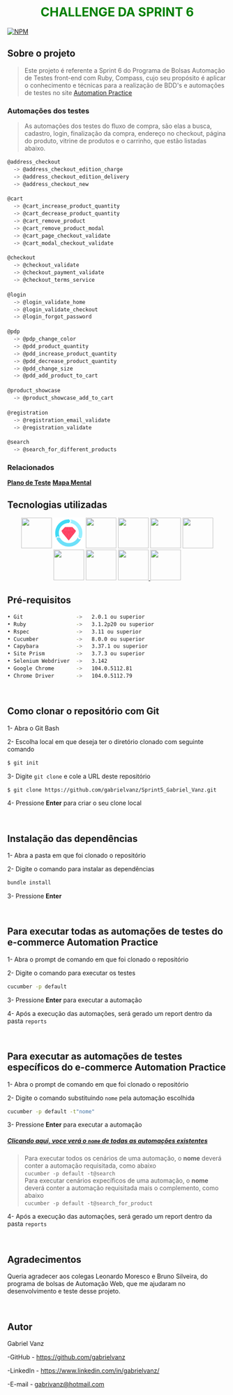 <h1 align="center" style="color: green">CHALLENGE DA SPRINT 6</h1>

[![NPM](https://img.shields.io/npm/l/react)](https://github.com/gabrielvanz/RealityStone_Gabriel_Compass/blob/develop/LICENSE)

<h2>Sobre o projeto</h2>

> Este projeto é referente a Sprint 6 do Programa de Bolsas Automação de Testes front-end com Ruby, Compass, cujo seu propósito é aplicar o conhecimento e técnicas para a realização de BDD's e automações de testes no site <a href="http://automationpractice.com/">Automation Practice</a>

<h3 name="topo">Automações dos testes</h3>

>As automações dos testes do fluxo de compra, são elas a busca, cadastro, login, finalização da compra, endereço no checkout, página do produto, vitrine de produtos e o carrinho, que estão listadas abaixo.

```bash
@address_checkout
  -> @address_checkout_edition_charge
  -> @address_checkout_edition_delivery
  -> @address_checkout_new

@cart
  -> @cart_increase_product_quantity
  -> @cart_decrease_product_quantity
  -> @cart_remove_product
  -> @cart_remove_product_modal
  -> @cart_page_checkout_validate
  -> @cart_modal_checkout_validate

@checkout
  -> @checkout_validate
  -> @checkout_payment_validate
  -> @checkout_terms_service

@login
  -> @login_validate_home
  -> @login_validate_checkout
  -> @login_forgot_password

@pdp
  -> @pdp_change_color
  -> @pdd_product_quantity
  -> @pdd_increase_product_quantity
  -> @pdd_decrease_product_quantity
  -> @pdd_change_size
  -> @pdd_add_product_to_cart

@product_showcase
  -> @product_showcase_add_to_cart
  
@registration
  -> @registration_email_validate
  -> @registration_validate

@search
  -> @search_for_different_products

```

<h3>Relacionados</h3>

**<a href="#">Plano de Teste</a>**
**<a href="#">Mapa Mental</a>**

<h2>Tecnologias utilizadas</h2>

<p align="center" color=""><a href="https://www.ruby-lang.org/pt/" title="Ruby"><img height="70" width="70" src="https://img.icons8.com/color/344/ruby-programming-language.png"></a>
<a href="https://rspec.info/" title="Rspec"><img height="70" width="70" src=https://github.com/ypek/teste-/raw/main/logo%20rspec.png></a>
<a href="https://cucumber.io/" title="Cucumber"> <img height="70" width="70" src="https://cdn.jsdelivr.net/gh/devicons/devicon/icons/cucumber/cucumber-plain.svg"></a>
<a href="https://github.com/site-prism" title="Site Prism"> <img height="70" width="70" src="https://avatars.githubusercontent.com/u/51700553?s=200&v=4"></a>
<a href="https://github.com/teamcapybara" title="Capybara"> <img height="70" width="70" src="https://avatars.githubusercontent.com/u/23465623?s=200&v=4"></a>
<a href="https://www.selenium.dev/" title="Selenium"> <img height="70" width="70" src="https://avatars0.githubusercontent.com/u/983927?v=3&s=400"></a>
<a href="https://www.xmind.app/" title="X-Mind"> <img height="70" width="70" src="https://i.pinimg.com/280x280_RS/a8/59/73/a859733a7ab0bf26117fc73cb27b7112.jpg"></a>
<a href="https://code.visualstudio.com/" title="Visual Studio Code"><img height="70" width="70" src="https://img.icons8.com/color/344/visual-studio-code-2019.png"></a>
<a href="https://git-scm.com/" title="Git"><img height="70" width="70" src="https://camo.githubusercontent.com/fbfcb9e3dc648adc93bef37c718db16c52f617ad055a26de6dc3c21865c3321d/68747470733a2f2f7777772e766563746f726c6f676f2e7a6f6e652f6c6f676f732f6769742d73636d2f6769742d73636d2d69636f6e2e737667"> </a>
<a href="https://github.com/" title="GitHub"> <img height="70" width="70" src="https://cdn-icons-png.flaticon.com/512/25/25231.png"></a></p> 



<h2>Pré-requisitos</h2>

```bash
• Git                 ->   2.0.1 ou superior
• Ruby                ->   3.1.2p20 ou superior
• Rspec               ->   3.11 ou superior
• Cucumber            ->   8.0.0 ou superior
• Capybara            ->   3.37.1 ou superior
• Site Prism          ->   3.7.3 ou superior
• Selenium Webdriver  ->   3.142
• Google Chrome       ->   104.0.5112.81
• Chrome Driver       ->   104.0.5112.79
```
<br>

<h2>Como clonar o repositório com Git</h2>
1- Abra o Git Bash

2- Escolha local em que deseja ter o diretório clonado com seguinte comando

```bash
$ git init
```

3- Digite ```git clone``` e cole a URL deste repositório

```bash
$ git clone https://github.com/gabrielvanz/Sprint5_Gabriel_Vanz.git
```

4- Pressione **Enter** para criar o seu clone local

<br>

<h2>Instalação das dependências</h2>

1- Abra a pasta em que foi clonado o repositório

2- Digite o comando para instalar as dependências

```bash
bundle install
```
3- Pressione **Enter**

<br>

<h2>Para executar todas as automações de testes do e-commerce Automation Practice</h2>

1- Abra o prompt de comando em que foi clonado o repositório

2- Digite o comando para executar os testes

```bash
cucumber -p default
```

3- Pressione **Enter** para executar a automação

4- Após a execução das automações, será gerado um report dentro da pasta ```reports```

<br>

<h2>Para executar as automações de testes específicos do e-commerce Automation Practice</h2>

1- Abra o prompt de comando em que foi clonado o repositório

2- Digite o comando substituindo ```nome``` pela automação escolhida

```bash
cucumber -p default -t"nome"
```

3- Pressione **Enter** para executar a automação

<a href="#topo"><h5>Clicando aqui, voce verá o `nome` de todas as automações existentes</h5></a>

> Para executar todos os cenários de uma automação, o **nome** deverá conter a automação requisitada, como abaixo<br>
> ```cucumber -p default -t@search```<br>
> Para executar cenários expecíficos de uma automação, o **nome** deverá conter a automação requisitada mais o complemento, como abaixo<br>
> ```cucumber -p default -t@search_for_product```

4- Após a execução das automações, será gerado um report dentro da pasta ```reports```

<br>

<h2>Agradecimentos</h2>

<p>Queria agradecer aos colegas Leonardo Moresco e Bruno Silveira, do programa de bolsas de Automação Web, que me ajudaram no desenvolvimento e teste desse projeto.</p>
  
<br>

<h2>Autor</h2>

<p>Gabriel Vanz</p>


-GitHub - https://github.com/gabrielvanz

-LinkedIn - https://www.linkedin.com/in/gabrielvanz/

-E-mail - gabrivanz@hotmail.com
